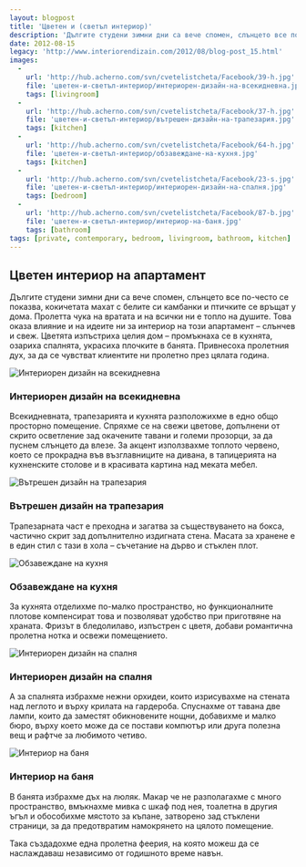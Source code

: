 ```yaml
---
layout: blogpost
title: 'Цветен и (светъл интериор)'
description: 'Дългите студени зимни дни са вече спомен, слънцето все по-често се показва, кокичетата махат с белите си камбанки и птичките се връщат у дома. Пролетта чука на вратата и на всички ни е топло на душите. Това оказа влияние и на идеите ни за интериор на този апартамент – слънчев и свеж.'
date: 2012-08-15
legacy: 'http://www.interiorendizain.com/2012/08/blog-post_15.html'
images:
  -
    url: 'http://hub.acherno.com/svn/cvetelistcheta/Facebook/39-h.jpg'
    file: 'цветен-и-светъл-интериор/интериорен-дизайн-на-всекидневна.jpg'
    tags: [livingroom]
  -
    url: 'http://hub.acherno.com/svn/cvetelistcheta/Facebook/37-h.jpg'
    file: 'цветен-и-светъл-интериор/вътрешен-дизайн-на-трапезария.jpg'
    tags: [kitchen]
  -
    url: 'http://hub.acherno.com/svn/cvetelistcheta/Facebook/64-h.jpg'
    file: 'цветен-и-светъл-интериор/обзавеждане-на-кухня.jpg'
    tags: [kitchen]
  -
    url: 'http://hub.acherno.com/svn/cvetelistcheta/Facebook/23-s.jpg'
    file: 'цветен-и-светъл-интериор/интериорен-дизайн-на-спалня.jpg'
    tags: [bedroom]
  -
    url: 'http://hub.acherno.com/svn/cvetelistcheta/Facebook/87-b.jpg'
    file: 'цветен-и-светъл-интериор/интериор-на-баня.jpg'
    tags: [bathroom]
tags: [private, contemporary, bedroom, livingroom, bathroom, kitchen]
---
```

## **Цветен интериор** на апартамент
Дългите студени зимни дни са вече спомен, слънцето все по-често се показва, кокичетата махат с белите си камбанки и птичките се връщат у дома. Пролетта чука на вратата и на всички ни е топло на душите. Това оказа влияние и на идеите ни за интериор на този апартамент – слънчев и свеж. Цветята изпъстриха целия дом – промъкнаха се в кухнята, озариха спалнята, украсиха плочките в банята. Привнесоха пролетния дух, за да се чувстват клиентите ни пролетно през цялата година.

![Интериорен дизайн на всекидневна](цветен-и-светъл-интериор/интериорен-дизайн-на-всекидневна.jpg)
### Интериорен дизайн на **всекидневна**

Всекидневната, трапезарията и кухнята разположихме в едно общо просторно помещение. Спряхме се на свежи цветове, допълнени от скрито осветление зад окачените тавани и големи прозорци, за да пуснем слънцето да влезе. За акцент използвахме топлото червено, което се прокрадна във възглавниците на дивана, в тапицерията на кухненските столове и в красивата картина над меката мебел.

![Вътрешен дизайн на трапезария](цветен-и-светъл-интериор/вътрешен-дизайн-на-трапезария.jpg)
### Вътрешен дизайн на **трапезария**

Трапезарната част е преходна и загатва за съществуването на бокса, частично скрит зад допълнително издигната стена. Масата за хранене е в един стил с тази в хола – съчетание на дърво и стъклен плот.

![Обзавеждане на кухня](цветен-и-светъл-интериор/обзавеждане-на-кухня.jpg)
### Обзавеждане на **кухня**

За кухнята отделихме по-малко пространство, но функционалните плотове компенсират това и позволяват удобство при приготвяне на храната. Фризът в бледолилаво, изпъстрен с цветя, добави романтична пролетна нотка и освежи помещението.

![Интериорен дизайн на спалня](цветен-и-светъл-интериор/интериорен-дизайн-на-спалня.jpg)
### Интериорен дизайн на **спалня**

А за спалнята избрахме нежни орхидеи, които изрисувахме на стената над леглото и върху крилата на гардероба. Спуснахме от тавана две лампи, които да заместят обикновените нощни, добавихме и малко бюро, върху което може да се постави компютър или друга полезна вещ и рафтче за любимото четиво.

![Интериор на баня](цветен-и-светъл-интериор/интериор-на-баня.jpg)
### Интериор на **баня**

В банята избрахме дъх на люляк. Макар че не разполагахме с много пространство, вмъкнахме мивка с шкаф под нея, тоалетна в другия ъгъл и обособихме мястото за къпане, затворено зад стъклени страници, за да предотвратим намокрянето на цялото помещение.

Така създадохме една пролетна феерия, на която можеш да се наслаждаваш независимо от годишното време навън.
